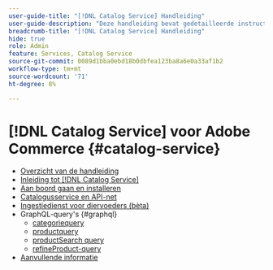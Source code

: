 ```yaml
---
user-guide-title: "[!DNL Catalog Service] Handleiding"
user-guide-description: "Deze handleiding bevat gedetailleerde instructies voor het gebruik van [!DNL Catalog Service] voor Adobe Commerce."
breadcrumb-title: "[!DNL Catalog Service] Handleiding"
hide: true
role: Admin
feature: Services, Catalog Service
source-git-commit: 0089d1bba0ebd18b0dbfea123ba8a6e0a33af1b2
workflow-type: tm+mt
source-wordcount: '71'
ht-degree: 8%

---
```


# [!DNL Catalog Service] voor Adobe Commerce {#catalog-service}

- [Overzicht van de handleiding](guide-overview.md)
- [Inleiding tot [!DNL Catalog Service]](overview.md)
- [Aan boord gaan en installeren](installation.md)
- [Catalogusservice en API-net](mesh.md)
- [Ingestiedienst voor diervoeders (bèta)](feed-ingestion.md)
- GraphQL-query&#39;s {#graphql}
   - [categoriequery](https://developer.adobe.com/commerce/services/graphql/catalog-service/categories/)
   - [productquery](https://developer.adobe.com/commerce/services/graphql/catalog-service/products/)
   - [productSearch query](https://developer.adobe.com/commerce/services/graphql/catalog-service/product-search/)
   - [refineProduct-query](https://developer.adobe.com/commerce/services/graphql/catalog-service/refine-product/)
- [Aanvullende informatie](release-notes.md)
